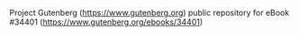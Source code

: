 Project Gutenberg (https://www.gutenberg.org) public repository for eBook #34401 (https://www.gutenberg.org/ebooks/34401)
